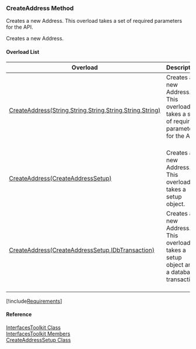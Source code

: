 ﻿### CreateAddress Method

Creates a new Address. This overload takes a set of required parameters for the API.

Creates a new Address.

#### Overload List

| Overload | Description |
| --- | --- |
| [CreateAddress(String,String,String,String,String,String)](FChoice.Toolkits.Clarify~FChoice.Toolkits.Clarify.Interfaces.InterfacesToolkit~CreateAddress(String,String,String,String,String,String).md) | Creates a new Address. This overload takes a set of required parameters for the API.   |
| [CreateAddress(CreateAddressSetup)](FChoice.Toolkits.Clarify~FChoice.Toolkits.Clarify.Interfaces.InterfacesToolkit~CreateAddress(CreateAddressSetup).md) | Creates a new Address. This overload takes a setup object.   |
| [CreateAddress(CreateAddressSetup,IDbTransaction)](FChoice.Toolkits.Clarify~FChoice.Toolkits.Clarify.Interfaces.InterfacesToolkit~CreateAddress(CreateAddressSetup,IDbTransaction).md) | Creates a new Address. This overload takes a setup object and a database transaction.   |

[!include[Requirements](../partials/requirements.md)]



#### Reference

[InterfacesToolkit Class](FChoice.Toolkits.Clarify~FChoice.Toolkits.Clarify.Interfaces.InterfacesToolkit.md)  
[InterfacesToolkit Members](FChoice.Toolkits.Clarify~FChoice.Toolkits.Clarify.Interfaces.InterfacesToolkit_members.md)  
[CreateAddressSetup Class](FChoice.Toolkits.Clarify~FChoice.Toolkits.Clarify.Interfaces.CreateAddressSetup.md)